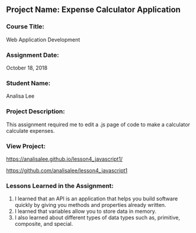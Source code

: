 ## Project Name:  Expense Calculator Application

### Course Title:
Web Application Development

### Assignment Date:  
October 18, 2018

### Student Name:  
Analisa Lee

### Project Description:
This assignment required me to edit a .js page of code to make a calculator calculate expenses.

### View Project:
https://analisalee.github.io/lesson4_javascript1/

https://github.com/analisalee/lesson4_javascript1

### Lessons Learned in the Assignment:
1. I learned that an API is an application that helps you build software quickly by giving you methods and properties already written.
2. I learned that variables allow you to store data in memory.
3. I also learned about different types of data types such as, primitive, composite, and special.



